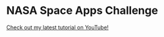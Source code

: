 # NASA Space Apps Challenge
[Check out my latest tutorial on YouTube!]([https://www.youtube.com/watch?v=your-video-id](https://www.youtube.com/watch?v=63fUK4KAYGg&ab_channel=JaiMuruganantham))
